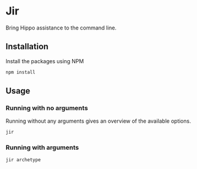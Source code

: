 # Jir

Bring Hippo assistance to the command line.

## Installation

Install the packages using NPM

``` sh
npm install
```

## Usage

### Running with no arguments

Running without any arguments gives an overview of the available options.

``` sh
jir
```

### Running with arguments

``` sh
jir archetype
```